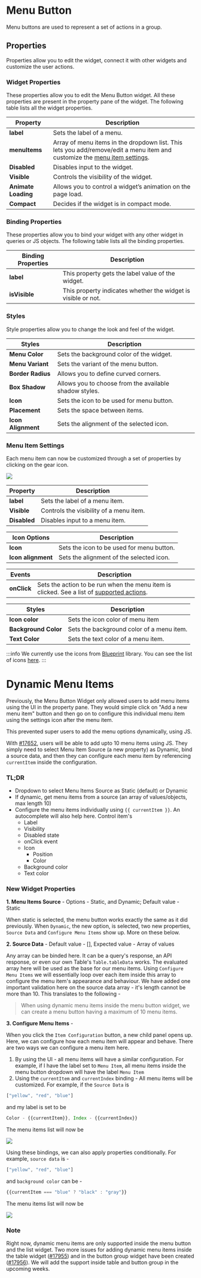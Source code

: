 # Menu Button

Menu buttons are used to represent a set of actions in a group.

<VideoEmbed host="youtube" videoId="tDMAOxZTmxY" title="How to use Mwnu Button Widget" caption="How to use Mwnu Button Widget"/>

## Properties

Properties allow you to edit the widget, connect it with other widgets and customize the user actions.

### Widget Properties

These properties allow you to edit the Menu Button widget. All these properties are present in the property pane of the widget. The following table lists all the widget properties.

| Property            | Description                                                                                                                                                    |
| ------------------- | -------------------------------------------------------------------------------------------------------------------------------------------------------------- |
| **label**           | Sets the label of a menu.                                                                                                                                      |
| **menuItems**       | Array of menu items in the dropdown list. This lets you add/remove/edit a menu item and customize the [menu item settings](menu-button.md#menu-item-settings). |
| **Disabled**        | Disables input to the widget.                                                                                                                                  |
| **Visible**         | Controls the visibility of the widget.                                                                                                                         |
| **Animate Loading** | Allows you to control a widget’s animation on the page load.                                                                                                   |
| **Compact**         | Decides if the widget is in compact mode.                                                                                                                      |

### Binding Properties

These properties allow you to bind your widget with any other widget in queries or JS objects. The following table lists all the binding properties.

| Binding Properties | Description                                                   |
| ------------------ | ------------------------------------------------------------- |
| **label**          | This property gets the label value of the widget.             |
| **isVisible**      | This property indicates whether the widget is visible or not. |

### Styles

Style properties allow you to change the look and feel of the widget.

| Styles             | Description                                            |
| ------------------ | ------------------------------------------------------ |
| **Menu Color**     | Sets the background color of the widget.               |
| **Menu Variant**   | Sets the variant of the menu button.                   |
| **Border Radius**  | Allows you to define curved corners.                   |
| **Box Shadow**     | Allows you to choose from the available shadow styles. |
| **Icon**           | Sets the icon to be used for menu button.              |
| **Placement**      | Sets the space between items.                          |
| **Icon Alignment** | Sets the alignment of the selected icon.               |

### Menu Item Settings

Each menu item can now be customized through a set of properties by clicking on the gear icon.

![](/img/Menu_items.gif)

| Property                           | Description                                                                     |
| -----------------------------------| -------------------------------------------------------------------------------------------------------------|
| **label**                          | Sets the label of a menu item.          |
| **Visible**                        | Controls the visibility of a menu item. |
| **Disabled**                       | Disables input to a menu item.          |

| Icon Options       | Description                               |
| ------------------ | ----------------------------------------- |
| **Icon**           | Sets the icon to be used for menu button. |
| **Icon alignment** | Sets the alignment of the selected icon.  |

| Events      | Description                                                                                                                        |
| ----------- | ---------------------------------------------------------------------------------------------------------------------------------- |
| **onClick** | Sets the action to be run when the menu item is clicked. See a list of [supported actions](../appsmith-framework/widget-actions/). |

| Styles               | Description                               |
| -------------------- | ----------------------------------------- |
| **Icon color**       | Sets the icon color of menu item          |
| **Background Color** | Sets the background color of a menu item. |
| **Text Color**       | Sets the text color of a menu item.       |

:::info
We currently use the icons from [Blueprint](https://blueprintjs.com) library. You can see the list of icons [here](https://blueprintjs.com/docs/#icons).
:::

# Dynamic Menu Items

Previously, the Menu Button Widget only allowed users to add menu items using the UI in the property pane. They would simple click on "Add a new menu item" button and then go on to configure this individual menu item using the settings icon after the menu item.

This prevented super users to add the menu options dynamically, using JS.

With [#17652](https://github.com/appsmithorg/appsmith/pull/17652), users will be able to add upto 10 menu items using JS. They simply need to select Menu Item Source (a new property) as Dynamic, bind a source data, and then they can configure each menu item by referencing `currentItem` inside the configuration.

### TL;DR

-   Dropdown to select Menu Items Source as Static (default) or Dynamic
-   If dynamic, get menu items from a source (an array of values/objects, max length 10)
-   Configure the menu items individually using  `{{ currentItem }}`. An autocomplete will also help here. Control item's
    -   Label
    -   Visibility
    -   Disabled state
    -   onClick event
    -   Icon
        -   Position
        -   Color
    -   Background color
    -   Text color

### New Widget Properties
**1. Menu Items Source** - Options - Static, and Dynamic; Default value - Static

When static is selected, the menu button works exactly the same as it did previously.
When `Dynamic`, the new option, is selected, two new properties, `Source Data` and `Configure Menu Items` show up. More on these below.

**2. Source Data** - Default value - [], Expected value - Array of values

Any array can be binded here. It can be a query's response, an API response, or even our own Table's `Table.tableData` works. The evaluated array here will be used as the base for our menu items. Using `Configure Menu Items` we will essentially loop over each item inside this array to configure the menu item's appearance and behaviour.
We have added one important validation here on the source data array - it's length cannot be more than 10. This translates to the following - 

> When using dynamic menu items inside the menu button widget, we can create a menu button having a maximum of 10 menu items.

**3. Configure Menu Items** - 

When you click the `Item Configuration` button, a new child panel opens up. Here, we can configure how each menu item will appear and behave. There are two ways we can configure a menu item here.
1. By using the UI - all menu items will have a similar configuration. 
For example, if I have the label set to `Menu Item`, all menu items inside the menu button dropdown will have the label `Menu Item`
2. Using the `currentItem` and `currentIndex` binding - All menu items will be customized.
For example, if the `Source Data` is 
```js
["yellow", "red", "blue"]
```
and my label is set to be
```js
Color - {{currentItem}}, Index - {{currentIndex}}
```
The menu items list will now be 

![](label.png)

Using these bindings, we can also apply properties conditionally. For example, `source data` is -
```js
["yellow", "red", "blue"]
```
and `background color` can be - 
```js
{{currentItem === "blue" ? "black" : "gray"}}
```
The menu items list will now be 

![](background-color.png)

### Note
Right now, dynamic menu items are only supported inside the menu button and the list widget. Two more issues for adding dynamic menu items inside the table widget ([#17955](https://github.com/appsmithorg/appsmith/issues/17955)) and in the button group widget have been created ([#17956](https://github.com/appsmithorg/appsmith/issues/17956)). We will add the support inside table and button group in the upcoming weeks.
